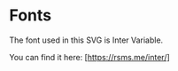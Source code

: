 # Fonts

The font used in this SVG is Inter Variable. 

You can find it here: [https://rsms.me/inter/]

